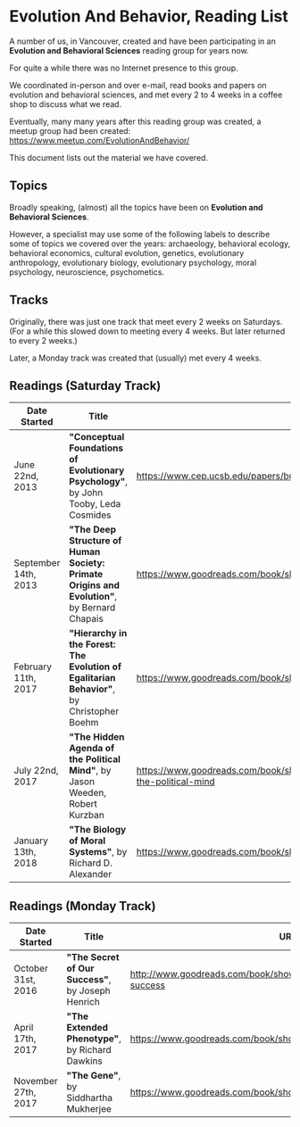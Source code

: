 # Evolution And Behavior, Reading List

A number of us, in Vancouver, created and have been participating in an **Evolution and Behavioral Sciences** reading group for years now.

For quite a while there was no Internet presence to this group.

We coordinated in-person and over e-mail, read books and papers on evolution and behavioral sciences, and met every 2 to 4 weeks in a coffee shop to discuss what we read.

Eventually, many many years after this reading group was created, a meetup group had been created:
https://www.meetup.com/EvolutionAndBehavior/

This document lists out the material we have covered.


## Topics

Broadly speaking, (almost) all the topics have been on **Evolution and Behavioral Sciences**.

However, a specialist may use some of the following labels to describe some of topics we covered over the years:
archaeology,
behavioral ecology,
behavioral economics,
cultural evolution,
genetics,
evolutionary anthropology,
evolutionary biology,
evolutionary psychology,
moral psychology,
neuroscience,
psychometics.


## Tracks

Originally, there was just one track that meet every 2 weeks on Saturdays. (For a while this slowed down to meeting every 4 weeks. But later returned to every 2 weeks.)

Later, a Monday track was created that (usually) met every 4 weeks.


## Readings (Saturday Track)

| Date Started | Title | URL | Selected By |
| ------------ | ----- | --- | ----------- |
| June 22nd, 2013      | **"Conceptual Foundations of Evolutionary Psychology"**, by John Tooby, Leda Cosmides        | https://www.cep.ucsb.edu/papers/bussconceptual05.pdf                                 | ORGANIZER |
| September 14th, 2013 | **"The Deep Structure of Human Society: Primate Origins and Evolution"**, by Bernard Chapais | https://www.goodreads.com/book/show/7461471-mind-the-gap                             | ORGANIZER |
| February 11th, 2017  | **"Hierarchy in the Forest: The Evolution of Egalitarian Behavior"**, by Christopher Boehm   | https://www.goodreads.com/book/show/2131522.Hierarchy_in_the_Forest                  | VOTE      |
| July 22nd, 2017      | **"The Hidden Agenda of the Political Mind"**, by Jason Weeden, Robert Kurzban               | https://www.goodreads.com/book/show/21981657-the-hidden-agenda-of-the-political-mind | VOTE      |
| January 13th, 2018   | **"The Biology of Moral Systems"**, by Richard D. Alexander                                  | https://www.goodreads.com/book/show/1446851.The_Biology_of_Moral_Systems             | VOTE      |


## Readings (Monday Track)

| Date Started | Title | URL | Selected By |
| ------------ | ----- | --- | ----------- |
| October 31st, 2016  | **"The Secret of Our Success"**, by Joseph Henrich | http://www.goodreads.com/book/show/25761655-the-secret-of-our-success | VOTE |
| April 17th, 2017    | **"The Extended Phenotype"**, by Richard Dawkins   | https://www.goodreads.com/book/show/61538.The_Extended_Phenotype      | VOTE |
| November 27th, 2017 | **"The Gene"**, by Siddhartha Mukherjee            | https://www.goodreads.com/book/show/27276428-the-gene                 | VOTE |
